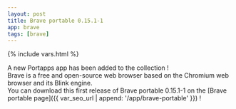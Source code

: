 ```yaml
---
layout: post
title: Brave portable 0.15.1-1
app: brave
tags: [brave]
---
```

{% include vars.html %}

A new Portapps app has been added to the collection !<br />
Brave is a free and open-source web browser based on the Chromium web browser and its Blink engine.<br />
You can download this first release of Brave portable 0.15.1-1 on the [Brave portable page]({{ var_seo_url | append: '/app/brave-portable' }}) !